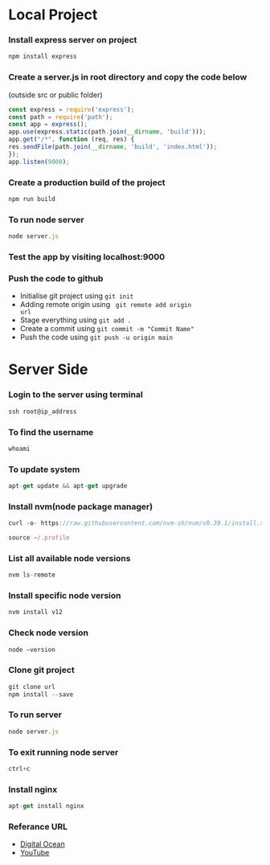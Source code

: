 # Local Project

### Install express server on project
```javascript
npm install express
```
### Create a server.js in root directory and copy the code below
(outside src or public folder)
```javascript
const express = require('express'); 
const path = require('path'); 
const app = express(); 
app.use(express.static(path.join(__dirname, 'build'))); 
app.get("/*", function (req, res) { 
res.sendFile(path.join(__dirname, 'build', 'index.html')); 
}); 
app.listen(9000);
```
### Create a production build of the project
```javascript
npm run build
```
### To run node server
```javascript
node server.js
```
### Test the app by visiting localhost:9000

### Push the code to github
- Initialise git project using <code>git init</code>
- Adding remote origin using <code> git remote add origin url</code>
- Stage everything using <code>git add .</code>
- Create a commit using <code>git commit -m "Commit Name"</code>
- Push the code using <code>git push -u origin main</code>
# Server Side

### Login to the server using terminal 
```javascript
ssh root@ip_address
```

### To find the username
```javascript
whoami
```
### To update system
```javascript
apt-get update && apt-get upgrade
```
### Install nvm(node package manager)
```javascript
curl -o- https://raw.githubusercontent.com/nvm-sh/nvm/v0.39.1/install.sh | bash
```
```javascript
source ~/.profile
```
### List all available node versions 
```javascript
nvm ls-remote
```
### Install specific node version
```javascript
nvm install v12
```
### Check node version
```javascript
node —version
```
### Clone git project
```javascript
git clone url
npm install --save
```
### To run server
```javascript
node server.js	
```
### To exit running node server
```javascript
ctrl+c
```
### Install nginx
```javascript
apt-get install nginx
```
### Referance URL
- [Digital Ocean](https://docs.digitalocean.com/products/droplets/how-to/connect-with-ssh/)<br/>
- [YouTube](https://www.youtube.com/watch?v=My3c4IQHq_Y)

